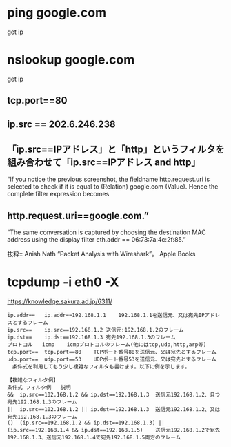 # ping google.com
get ip

# nslookup google.com
get ip

## tcp.port==80

## ip.src == 202.6.246.238

## 「ip.src==IPアドレス」と「http」というフィルタを組み合わせて「ip.src==IPアドレス and http」

“If you notice the previous screenshot, the fieldname http.request.uri is selected to check if it is equal to (Relation) google.com (Value).
Hence the complete filter expression becomes 
## http.request.uri==google.com.”

“The same conversation is captured by choosing the destination MAC address using the display filter eth.addr == 06:73:7a:4c:2f:85.”

抜粋:: Anish Nath  “Packet Analysis with Wireshark”。 Apple Books  


# tcpdump -i eth0 -X
https://knowledge.sakura.ad.jp/6311/

```
ip.addr==	ip.addr==192.168.1.1	192.168.1.1を送信元、又は宛先IPアドレスとするフレーム
ip.src==	ip.src==192.168.1.2	送信元:192.168.1.2のフレーム
ip.dst==	ip.dst==192.168.1.3	宛先192.168.1.3のフレーム
プロトコル	icmp	icmpプロトコルのフレーム(他にはtcp,udp,http,arp等)
tcp.port==	tcp.port==80	TCPポート番号80を送信元、又は宛先とするフレーム
udp.port==	udp.port==53	UDPポート番号53を送信元、又は宛先とするフレーム
　条件式を利用してもう少し複雑なフィルタも書けます。以下に例を示します。

【複雑なフィルタ例】
条件式	フィルタ例	説明
&&	ip.src==102.168.1.2 && ip.dst==192.168.1.3	送信元192.168.1.2、且つ宛先192.168.1.3のフレーム
||	ip.src==102.168.1.2 || ip.dst==192.168.1.3	送信元192.168.1.2、又は宛先192.168.1.3のフレーム
()	(ip.src==192.168.1.2 && ip.dst==192.168.1.3) || (ip.src==192.168.1.4 && ip.dst==192.168.1.5)	送信元192.168.1.2で宛先192.168.1.3、送信元192.168.1.4で宛先192.168.1.5両方のフレーム
```
